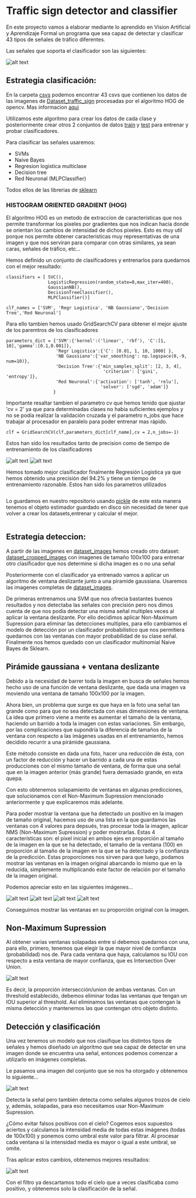 # Traffic sign detector and classifier

En este proyecto vamos a elaborar mediante lo aprendido en Vision Artificial y Aprendizaje Formal un programa que sea capaz de detectar y clasificar 43 tipos de señales de tráfico diferentes.

Las señales que soporta el clasificador son las siguientes:

![alt text](resources/signs.png)

## Estrategia clasificación:

En la carpeta [csvs](csvs/) podemos encontrar 43 csvs que contienen los datos de las imagenes de [Dataset_traffic_sign](Dataset_traffic_sign/) procesadas por el algoritmo HOG de opencv. Mas informacion [aqui](https://www.learnopencv.com/histogram-of-oriented-gradients/)

Utilizamos este algoritmo para crear los datos de cada clase y posteriormente crear otros 2 conjuntos de datos [train](train_img_features.npy) y [test](test_img_features.npy) para entrenar y probar clasificadores.

Para clasificar las señales usaremos:
- SVMs
- Naive Bayes
- Regresion logistica multiclase
- Decision tree
- Red Neuronal (MLPClassifier)

Todos ellos de las librerias de [sklearn](https://scikit-learn.org/stable/)
### HISTOGRAM ORIENTED GRADIENT (HOG)

El algoritmo HOG es un metodo de extraccion de caracteristicas que nos permite transformar los pixeles por gradientes que nos indican hacia donde se orientan los cambios de intensidad de dichos pixeles. Esto es muy util porque nos permite obtener caracteristicas muy representativas de una imagen y que nos serviran para comparar con otras similares, ya sean caras, señales de tráfico, etc...

Hemos definido un conjunto de clasificadores y entrenarlos para quedarnos con el mejor resultado:
```
classifiers = [ SVC(),
                LogisticRegression(random_state=0,max_iter=400),
                GaussianNB(),
                DecisionTreeClassifier(),
                MLPClassifier()]

clf_names = ['SVM', 'Regr Logistica', 'NB Gaussiano','Decision Tree','Red Neuronal']
```
Para ello tambien hemos usado GridSearchCV para obtener el mejor ajuste de los paremtros de los clasificadores

```
parameters_dict = {'SVM':{'kernel':('linear', 'rbf'), 'C':[1, 10],'gamma':[0.1,0.001]},
                   'Regr Logistica':{'C': [0.01, 1, 10, 1000] },
                   'NB Gaussiano':{'var_smoothing': np.logspace(0,-9, num=10)},
                   'Decision Tree':{'min_samples_split': [2, 3, 4],
                                     'criterion': ['gini', 'entropy']},
                   'Red Neuronal':{'activation': ['tanh', 'relu'],
                                    'solver': ['sgd', 'adam']}
                  }
```
Importante resaltar tambien el parametro cv que hemos tenido que ajustar 'cv = 2' ya que para determinadas clases no habia suficientes ejemplos y no se podía realizar la validación cruzada y el parametro n_jobs que hace trabajar al procesador en paralelo para poder entrenar mas rápido.
```
clf = GridSearchCV(clf,parameters_dict[clf_name],cv = 2,n_jobs=-1)
```

Estos han sido los resultados tanto de precision como de tiempo de entrenamiento de los clasificadores

![alt text](resources/resultados.png)
![alt text](resources/resultados2.png)

Hemos tomado mejor clasificador finalmente Regresión Logistica ya que hemos obtenido una precisión del 94.2% y tiene un tiempo de entrenamiento razonable. Estos han sido los parametros utilizados
```

```
Lo guardamos en nuestro repositorio usando [pickle](https://docs.python.org/3/library/pickle.html) de este esta manera tenemos el objeto estimador guardado en disco sin necesidad de tener que volver a crear los datasets,entrenar y calcular el mejor.
```

```
## Estrategia deteccion:

A partir de las imagenes en [dataset_images](dataset/images) hemos creado otro dataset: [dataset_cropped_images](dataset/images) con imagenes de tamaño 100x100 para entrenar otro clasificador que nos determine si dicha imagen es o no una señal

Posteriormente con el clasificador ya entrenado vamos a aplicar un algoritmo de ventana deslizante junto a una piramide gaussiana. Usaremos las imagenes completas de [dataset_images](dataset/images). 

De primeras entrenamos una SVM que nos ofrecia bastantes buenos resultados y nos detectaba las señales con precisión pero nos dimos cuenta de que nos podía detectar una misma señal multiples veces al aplicar la ventana deslizante. Por ello decidimos aplicar Non-Maximum Supression para eliminar las detecciones multiples, para ello cambiamos el modelo de detección por un clasificador probabilístico que nos permitiera quedarnos con las ventanas con mayor probabilidad de su clase señal. Finalmente nos hemos quedado con un clasificador multinomial Naive Bayes de Sklearn.

## Pirámide gaussiana + ventana deslizante

Debido a la necesidad de barrer toda la imagen en busca de señales hemos hecho uso de una función de ventana deslizante, que dada una imagen va moviendo una ventana de tamaño 100x100 por la imagen.

Ahora bien, un problema que surge es que haya en la foto una señal tan grande como para que no sea detectada con esas dimensiones de ventana. La idea que primero viene a mente es aumentar el tamaño de la ventana, haciendo un barrido a toda la imagen con estas variaciones. 
Sin embargo, por las complicaciones que supondría la diferencia de tamaños de la ventana con respecto a las imágenes usadas en el entrenamiento, hemos decidido recurrir a una pirámide gaussiana.

Este método consiste en dada una foto, hacer una reducción de ésta, con un factor de reducción y hacer un barrido a cada una de estas producciones con el mismo tamaño de ventana, de forma que una señal que en la imagen anterior (más grande) fuera demasiado grande, en esta quepa.

Con esto obtenemos solapamiento de ventanas en algunas predicciones, que solucionamos con el Non-Maximum Supression mencionado anteriormente y que explicaremos más adelante.

Para poder mostrar la ventana que ha detectado un positivo en la imagen de tamaño original, hacemos uso de una lista en la que guardamos las ventanas con 4 valores para depsués, tras procesar toda la imagen, aplicar NMS (Non-Maximum Supression) y poder mostrarlas.
Estas 4 características son: el pixel inicial en ambos ejes en proporción al tamaño de la imagen en la que se ha detectado, el tamaño de la ventana (100) en proporción al tamaño de la imagen en la que se ha detectado y la confianza de la predicción.
Estas proporciones nos sirven para que luego, podamos mostrar las ventanas en la imagen original abarcando lo mismo que en la reducida, simplemente multiplicando este factor de relación por el tamaño de la imagen original.

Podemos apreciar esto en las siguientes imágenes...

![alt text](resources/copiaventana1.jpg)
![alt text](resources/copiaventana2.jpg)
![alt text](resources/copiaventana3.jpg)
![alt text](resources/copiaresultadofinal.jpg)

Conseguimos mostrar las ventanas en su proporción original con la imagen.


## Non-Maximum Supression

Al obtener varias ventanas solapadas entre sí debemos quedarnos con una, para ello, primero, tenemos que elegir la que mayor nivel de confianza (probabilidad) nos de. 
Para cada ventana que haya, calculamos su IOU con respecto a esta ventana de mayor confianza, que es Intersection Over Union.

![alt text](resources/IOU.png)

Es decir, la proporción intersección/union de ambas ventanas.
Con un threshold establecido, debemos eliminar todas las ventanas que tengan un IOU superior al threshold.
Así eliminamos las ventanas que contengan la misma detección y mantenemos las que contengan otro objeto distinto.

## Detección y clasificación 

Una vez tenemos un modelo que nos clasifique los distintos tipos de señales y hemos diseñado un algoritmo que sea capaz de detectar en una imagen donde se encuentra una señal, entonces podemos comenzar a utilizarlo en imágenes completas.

Le pasamos una imagen del conjunto que se nos ha otorgado y obtenemos lo siguiente...

![alt text](resources/fallo.png)

Detecta la señal pero también detecta como señales algunos trozos de cielo y, además, solapadas, para eso necesitamos usar Non-Maximum Supression.

¿Cómo evitar falsos positivos con el cielo? Cogemos esos supuestos aciertos y calculamos la intensidad media de todas estas imágenes (todas de 100x100) y ponemos como umbral este valor para filtrar. Al procesar cada ventana si la intensidad media es mayor o igual a este umbral, se omite.

Tras aplicar estos cambios, obtenemos mejores resultados:

![alt text](resources/acierto.png)

Con el filtro ya descartamos todo el cielo que a veces clasificaba como positivo, y obtenemos solo la clasificación de la señal.